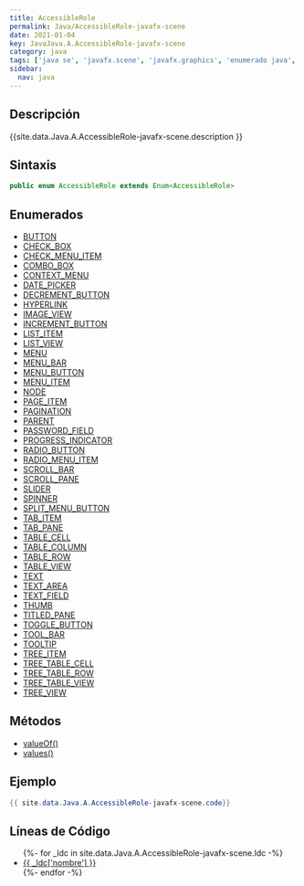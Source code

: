 ```yaml
---
title: AccessibleRole
permalink: Java/AccessibleRole-javafx-scene
date: 2021-01-04
key: JavaJava.A.AccessibleRole-javafx-scene
category: java
tags: ['java se', 'javafx.scene', 'javafx.graphics', 'enumerado java', 'JavaFX 8.0']
sidebar: 
  nav: java
---
```


## Descripción
{{site.data.Java.A.AccessibleRole-javafx-scene.description }}

## Sintaxis
~~~java
public enum AccessibleRole extends Enum<AccessibleRole>
~~~

## Enumerados
* [BUTTON](/Java/AccessibleRole-javafx-scene/BUTTON)
* [CHECK_BOX](/Java/AccessibleRole-javafx-scene/CHECK_BOX)
* [CHECK_MENU_ITEM](/Java/AccessibleRole-javafx-scene/CHECK_MENU_ITEM)
* [COMBO_BOX](/Java/AccessibleRole-javafx-scene/COMBO_BOX)
* [CONTEXT_MENU](/Java/AccessibleRole-javafx-scene/CONTEXT_MENU)
* [DATE_PICKER](/Java/AccessibleRole-javafx-scene/DATE_PICKER)
* [DECREMENT_BUTTON](/Java/AccessibleRole-javafx-scene/DECREMENT_BUTTON)
* [HYPERLINK](/Java/AccessibleRole-javafx-scene/HYPERLINK)
* [IMAGE_VIEW](/Java/AccessibleRole-javafx-scene/IMAGE_VIEW)
* [INCREMENT_BUTTON](/Java/AccessibleRole-javafx-scene/INCREMENT_BUTTON)
* [LIST_ITEM](/Java/AccessibleRole-javafx-scene/LIST_ITEM)
* [LIST_VIEW](/Java/AccessibleRole-javafx-scene/LIST_VIEW)
* [MENU](/Java/AccessibleRole-javafx-scene/MENU)
* [MENU_BAR](/Java/AccessibleRole-javafx-scene/MENU_BAR)
* [MENU_BUTTON](/Java/AccessibleRole-javafx-scene/MENU_BUTTON)
* [MENU_ITEM](/Java/AccessibleRole-javafx-scene/MENU_ITEM)
* [NODE](/Java/AccessibleRole-javafx-scene/NODE)
* [PAGE_ITEM](/Java/AccessibleRole-javafx-scene/PAGE_ITEM)
* [PAGINATION](/Java/AccessibleRole-javafx-scene/PAGINATION)
* [PARENT](/Java/AccessibleRole-javafx-scene/PARENT)
* [PASSWORD_FIELD](/Java/AccessibleRole-javafx-scene/PASSWORD_FIELD)
* [PROGRESS_INDICATOR](/Java/AccessibleRole-javafx-scene/PROGRESS_INDICATOR)
* [RADIO_BUTTON](/Java/AccessibleRole-javafx-scene/RADIO_BUTTON)
* [RADIO_MENU_ITEM](/Java/AccessibleRole-javafx-scene/RADIO_MENU_ITEM)
* [SCROLL_BAR](/Java/AccessibleRole-javafx-scene/SCROLL_BAR)
* [SCROLL_PANE](/Java/AccessibleRole-javafx-scene/SCROLL_PANE)
* [SLIDER](/Java/AccessibleRole-javafx-scene/SLIDER)
* [SPINNER](/Java/AccessibleRole-javafx-scene/SPINNER)
* [SPLIT_MENU_BUTTON](/Java/AccessibleRole-javafx-scene/SPLIT_MENU_BUTTON)
* [TAB_ITEM](/Java/AccessibleRole-javafx-scene/TAB_ITEM)
* [TAB_PANE](/Java/AccessibleRole-javafx-scene/TAB_PANE)
* [TABLE_CELL](/Java/AccessibleRole-javafx-scene/TABLE_CELL)
* [TABLE_COLUMN](/Java/AccessibleRole-javafx-scene/TABLE_COLUMN)
* [TABLE_ROW](/Java/AccessibleRole-javafx-scene/TABLE_ROW)
* [TABLE_VIEW](/Java/AccessibleRole-javafx-scene/TABLE_VIEW)
* [TEXT](/Java/AccessibleRole-javafx-scene/TEXT)
* [TEXT_AREA](/Java/AccessibleRole-javafx-scene/TEXT_AREA)
* [TEXT_FIELD](/Java/AccessibleRole-javafx-scene/TEXT_FIELD)
* [THUMB](/Java/AccessibleRole-javafx-scene/THUMB)
* [TITLED_PANE](/Java/AccessibleRole-javafx-scene/TITLED_PANE)
* [TOGGLE_BUTTON](/Java/AccessibleRole-javafx-scene/TOGGLE_BUTTON)
* [TOOL_BAR](/Java/AccessibleRole-javafx-scene/TOOL_BAR)
* [TOOLTIP](/Java/AccessibleRole-javafx-scene/TOOLTIP)
* [TREE_ITEM](/Java/AccessibleRole-javafx-scene/TREE_ITEM)
* [TREE_TABLE_CELL](/Java/AccessibleRole-javafx-scene/TREE_TABLE_CELL)
* [TREE_TABLE_ROW](/Java/AccessibleRole-javafx-scene/TREE_TABLE_ROW)
* [TREE_TABLE_VIEW](/Java/AccessibleRole-javafx-scene/TREE_TABLE_VIEW)
* [TREE_VIEW](/Java/AccessibleRole-javafx-scene/TREE_VIEW)

## Métodos
* [valueOf()](/Java/AccessibleRole-javafx-scene/valueOf)
* [values()](/Java/AccessibleRole-javafx-scene/values)

## Ejemplo
~~~java
{{ site.data.Java.A.AccessibleRole-javafx-scene.code}}
~~~

## Líneas de Código
<ul>
{%- for _ldc in site.data.Java.A.AccessibleRole-javafx-scene.ldc -%}
   <li>
       <a href="{{_ldc['url'] }}">{{ _ldc['nombre'] }}</a>
   </li>
{%- endfor -%}
</ul>
